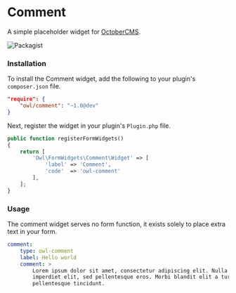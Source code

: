 # Comment
A simple placeholder widget for [OctoberCMS](http://octobercms.com).

![Packagist](https://img.shields.io/packagist/dt/owl/comment.svg)

### Installation
To install the Comment widget, add the following to your plugin's ```composer.json``` file.
```json
"require": {
    "owl/comment": "~1.0@dev"
}
```
Next, register the widget in your plugin's ```Plugin.php``` file.
```php
public function registerFormWidgets()
{
    return [
        'Owl\FormWidgets\Comment\Widget' => [
            'label' => 'Comment',
            'code'  => 'owl-comment'
        ],
    ];
}
```

### Usage
The comment widget serves no form function, it exists solely to place extra text in your form.
```yaml
comment:
    type: owl-comment
    label: Hello world
    comment: >
        Lorem ipsum dolor sit amet, consectetur adipiscing elit. Nulla porttitor
        imperdiet elit, sed pellentesque eros. Morbi blandit elit a turpis
        pellentesque tincidunt.
```
